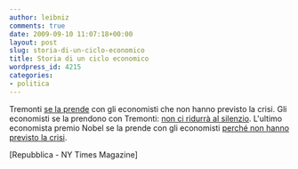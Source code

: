 ```yaml
---
author: leibniz
comments: true
date: 2009-09-10 11:07:18+00:00
layout: post
slug: storia-di-un-ciclo-economico
title: Storia di un ciclo economico
wordpress_id: 4215
categories:
- politica
---
```


Tremonti [se la prende](http://it.notizie.yahoo.com/7/20090828/tbs-crisi-economica-tremonti-da-silenzio-bbbdc99_1.html) con gli economisti che non hanno previsto la crisi.
Gli economisti se la prendono con Tremonti: [non ci ridurrà al silenzio](http://www.repubblica.it/2009/09/sezioni/economia/tremonti-economisti/tremonti-economisti/tremonti-economisti.html).
L'ultimo economista premio Nobel se la prende con gli economisti [perché non hanno previsto la crisi](http://www.nytimes.com/2009/09/06/magazine/06Economic-t.html?pagewanted=all).

[Repubblica - NY Times Magazine]
